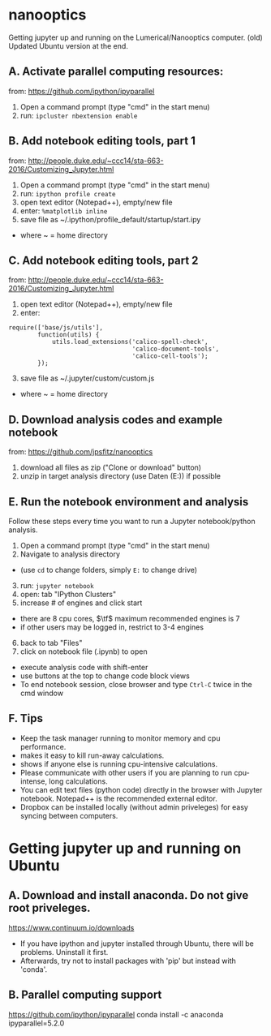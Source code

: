 # nanooptics
Getting jupyter up and running on the Lumerical/Nanooptics computer. 
(old)
Updated Ubuntu version at the end.

## A. Activate parallel computing resources:
from:  https://github.com/ipython/ipyparallel  
 1. Open a command prompt (type "cmd" in the start menu)  
 2. run:   ```ipcluster nbextension enable```  

## B. Add notebook editing tools, part 1
from:  http://people.duke.edu/~ccc14/sta-663-2016/Customizing_Jupyter.html  
 1. Open a command prompt (type "cmd" in the start menu)  
 2. run:   ```ipython profile create```  
 3. open text editor (Notepad++), empty/new file  
 4. enter: ```%matplotlib inline```  
 5. save file as ~/.ipython/profile_default/startup/start.ipy  
   * where ~ = home directory

## C. Add notebook editing tools, part 2
from:  http://people.duke.edu/~ccc14/sta-663-2016/Customizing_Jupyter.html  
 1. open text editor (Notepad++), empty/new file  
 2. enter:  
```
require(['base/js/utils'],
        function(utils) {
            utils.load_extensions('calico-spell-check',
                                  'calico-document-tools',
                                  'calico-cell-tools');
        });
```
 3. save file as ~/.jupyter/custom/custom.js  
   * where ~ = home directory  

## D. Download analysis codes and example notebook
from:  https://github.com/jpsfitz/nanooptics  
 1. download all files as zip ("Clone or download" button)  
 2. unzip in target analysis directory (use Daten (E:)) if possible  

## E. Run the notebook environment and analysis
Follow these steps every time you want to run a Jupyter notebook/python analysis.
 1. Open a command prompt (type "cmd" in the start menu)  
 2. Navigate to analysis directory  
   * (use ```cd``` to change folders, simply ```E:``` to change drive)  
 3. run:   ```jupyter notebook```  
 4. open:  tab "IPython Clusters"  
 5. increase # of engines and click start  
  * there are 8 cpu cores, $\tf$ maximum recommended engines is 7
  * if other users may be logged in, restrict to 3-4 engines
 6. back to tab "Files"  
 7. click on notebook file (.ipynb) to open  
   * execute analysis code with shift-enter  
   * use buttons at the top to change code block views
   * To end notebook session, close browser and type ```Ctrl-C``` twice in the cmd window

## F. Tips
 * Keep the task manager running to monitor memory and cpu performance.
  * makes it easy to kill run-away calculations.
  * shows if anyone else is running cpu-intensive calculations.
 * Please communicate with other users if you are planning to run cpu-intense, long calculations.
 * You can edit text files (python code) directly in the browser with Jupyter notebook. Notepad++ is the recommended external editor.
 * Dropbox can be installed locally (without admin priveleges) for easy syncing between computers.

# Getting jupyter up and running on Ubuntu
## A. Download and install anaconda. Do not give root priveleges.
https://www.continuum.io/downloads
* If you have ipython and jupyter installed through Ubuntu, there will be problems. Uninstall it first.
* Afterwards, try not to install packages with 'pip' but instead with 'conda'.

## B. Parallel computing support
https://github.com/ipython/ipyparallel
conda install -c anaconda ipyparallel=5.2.0
